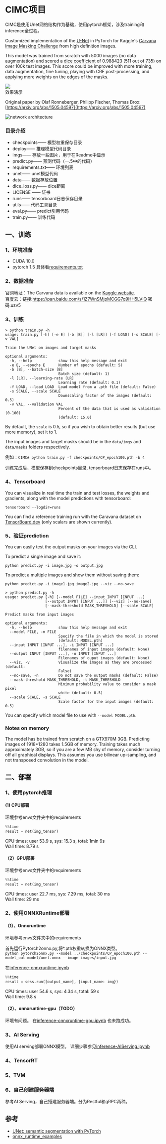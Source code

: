 # CIMC项目
CIMC是使用Unet网络结构作为基础，使用pytorch框架，涉及training和inference全过程。   

Customized implementation of the [U-Net](https://arxiv.org/abs/1505.04597) in PyTorch for Kaggle's [Carvana Image Masking Challenge](https://www.kaggle.com/c/carvana-image-masking-challenge) from high definition images.    

This model was trained from scratch with 5000 images (no data augmentation) and scored a [dice coefficient](https://en.wikipedia.org/wiki/S%C3%B8rensen%E2%80%93Dice_coefficient) of 0.988423 (511 out of 735) on over 100k test images. This score could be improved with more training, data augmentation, fine tuning, playing with CRF post-processing, and applying more weights on the edges of the masks.   

![](imgs/Figure_1.png)   
效果演示

Original paper by Olaf Ronneberger, Philipp Fischer, Thomas Brox: [https://arxiv.org/abs/1505.04597](https://arxiv.org/abs/1505.04597)

![network architecture](imgs/unet.png)


### 目录介绍
* checkpoints——        模型权重保存目录
* deploy——            推理模型代码目录
* imgs——             存放一些图片，用于在Readme中显示
* predict.py——         预测代码（一.5中的代码）
* requirements.txt——     环境列表
* unet——             unet模型代码
* data——             数据存放位置
* dice_loss.py——        dice距离
* LICENSE ——          证书
* runs——             tensorboard日志保存目录
* utils——             代码工具目录
* eval.py——           predict引用代码
* train.py——          训练代码


## 一、训练

### 1、环境准备
* CUDA 10.0
* pytorch 1.5
具体看[requirements.txt](requirements.txt)

### 2、数据准备
官网地址：The Carvana data is available on the [Kaggle website](https://www.kaggle.com/c/carvana-image-masking-challenge/data).   
百度云：链接:https://pan.baidu.com/s/1Z7WnSMjpMCGG7q9HH5LViQ  密码:uzv5  

### 3、训练
```shell script
> python train.py -h
usage: train.py [-h] [-e E] [-b [B]] [-l [LR]] [-f LOAD] [-s SCALE] [-v VAL]

Train the UNet on images and target masks

optional arguments:
  -h, --help            show this help message and exit
  -e E, --epochs E      Number of epochs (default: 5)
  -b [B], --batch-size [B]
                        Batch size (default: 1)
  -l [LR], --learning-rate [LR]
                        Learning rate (default: 0.1)
  -f LOAD, --load LOAD  Load model from a .pth file (default: False)
  -s SCALE, --scale SCALE
                        Downscaling factor of the images (default: 0.5)
  -v VAL, --validation VAL
                        Percent of the data that is used as validation (0-100)
                        (default: 15.0)

```
By default, the `scale` is 0.5, so if you wish to obtain better results (but use more memory), set it to 1.

The input images and target masks should be in the `data/imgs` and `data/masks` folders respectively. 

例如：`CIMC# python train.py -f checkpoints/CP_epoch100.pth -b 4`

训练完成后，模型保存到checkpoints目录, tensorboard日志保存在runs中。

### 4、Tensorboard
You can visualize in real time the train and test losses, the weights and gradients, along with the model predictions with tensorboard:

`tensorboard --logdir=runs`

You can find a reference training run with the Caravana dataset on [TensorBoard.dev](https://tensorboard.dev/experiment/1m1Ql50MSJixCbG1m9EcDQ/#scalars&_smoothingWeight=0.6) (only scalars are shown currently).

### 5、验证prediction
You can easily test the output masks on your images via the CLI.

To predict a single image and save it:

`python predict.py -i image.jpg -o output.jpg`

To predict a multiple images and show them without saving them:

`python predict.py -i image1.jpg image2.jpg --viz --no-save`

```shell script
> python predict.py -h
usage: predict.py [-h] [--model FILE] --input INPUT [INPUT ...]
                  [--output INPUT [INPUT ...]] [--viz] [--no-save]
                  [--mask-threshold MASK_THRESHOLD] [--scale SCALE]

Predict masks from input images

optional arguments:
  -h, --help            show this help message and exit
  --model FILE, -m FILE
                        Specify the file in which the model is stored
                        (default: MODEL.pth)
  --input INPUT [INPUT ...], -i INPUT [INPUT ...]
                        filenames of input images (default: None)
  --output INPUT [INPUT ...], -o INPUT [INPUT ...]
                        Filenames of ouput images (default: None)
  --viz, -v             Visualize the images as they are processed (default:
                        False)
  --no-save, -n         Do not save the output masks (default: False)
  --mask-threshold MASK_THRESHOLD, -t MASK_THRESHOLD
                        Minimum probability value to consider a mask pixel
                        white (default: 0.5)
  --scale SCALE, -s SCALE
                        Scale factor for the input images (default: 0.5)
```
You can specify which model file to use with `--model MODEL.pth`.


### Notes on memory
The model has be trained from scratch on a GTX970M 3GB.
Predicting images of 1918*1280 takes 1.5GB of memory.
Training takes much approximately 3GB, so if you are a few MB shy of memory, consider turning off all graphical displays.
This assumes you use bilinear up-sampling, and not transposed convolution in the model.



## 二、部署

### 1、使用pytorch推理
#### (1) CPU部署
环境参考envs文件夹中的requirements  
```python
%%time
result = net(img_tensor)
```
CPU times: user 53.9 s, sys: 15.3 s, total: 1min 9s   
Wall time: 8.79 s
#### （2）GPU部署
环境参考envs文件夹中的requirements  
```python
%%time
result = net(img_tensor)
```
CPU times: user 22.7 ms, sys: 7.29 ms, total: 30 ms    
Wall time: 29 ms

### 2、使用ONNXRuntime部署
#### （1）、Onnxruntime
环境参考envs文件夹中的requirements   
  

首先运行Pytorch2onnx.py,将*.pth权重转换为ONNX类型。  
`python pytorch2onnx.py --model ../checkpoints/CP_epoch100.pth --model_out model/unet.onnx --image images/input.jpg`

在[inference-onnxruntime.ipynb](deploy/inference-onnxruntime.ipynb)  
```python
%%time
result = sess.run([output_name], {input_name: img})
```
CPU times: user 54.6 s, sys: 4.34 s, total: 59 s   
Wall time: 9.8 s

#### （2）、onnxruntime-gpu（TODO）
环境有问题。
在[inference-onnxruntime-gpu.ipynb](deploy/inference-onnxruntime-gpu.ipynb) 也未跑成功。

### 3、AI Serving
使用AI serving部署ONNX模型。
详细步骤参见[inference-AIServing.ipynb](deploy/inference-AIServing.ipynb)

### 4、TensorRT

### 5、TVM

### 6、自己创建服务器端
参考AI Serving，自己搭建服务器端。分为Restful和gRPC两种。


## 参考
* [UNet: semantic segmentation with PyTorch](https://github.com/milesial/Pytorch-UNet)
* [onnx_runtime_examples](https://github.com/CraigANV/onnx_runtime_examples)

